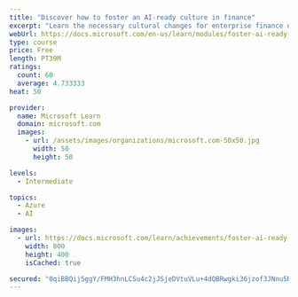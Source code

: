 ```yaml
---
title: "Discover how to foster an AI-ready culture in finance"
excerpt: "Learn the necessary cultural changes for enterprise finance organizations to make AI transformation successful, and how they fit into a holistic AI strategy."
webUrl: https://docs.microsoft.com/en-us/learn/modules/foster-ai-ready-culture-finance/
type: course
price: Free
length: PT39M
ratings:
  count: 60
  average: 4.733333
heat: 50

provider:
  name: Microsoft Learn
  domain: microsoft.com
  images:
    - url: /assets/images/organizations/microsoft.com-50x50.jpg
      width: 50
      height: 50

levels:
  - Intermediate

topics:
  - Azure
  - AI

images:
  - url: https://docs.microsoft.com/learn/achievements/foster-ai-ready-culture-finance-social.png
    width: 800
    height: 400
    isCached: true

secured: "0qiBBQij5ggY/FMH3hnLCSu4c2jJSjeDVtuVLu+4dQBRwgki36jzof3JNnu5R0wfIZyJqGnNbw7PAqK2g4E7gp6KjwgnVYbwSRMwr7pmQ/+Jd5/8kMxyz8nrIzwt3xNOEWUOOYOBrC3rQU31TFtkXrPeHh5x3wvenhum9q9NKs0Y8KCw3qQRXF6Bz1KjssORcU302RrBITa86/eh5C6xx1Qv8VzeDNQkijL8JyTgjD757hO1XMC/5NId1rnwMq0AM3XA4RJrDfDu7178O7NBeG7fJ4r64jJbRlmBJbNSC8h/zjHMjHXc+tGWdN21r5BxmjK3zmYToQRf8QFQP1Cm0bjs7ZdTI2H9Nva76M4YVxxriFBxcnqWAfkWxusu3D3IXgF6/YY/N+0xYtU8KIflcpzep4l63rJSVM6ubcjOEtQ=;PmMEPP/e9PFbJwcDnyijCw=="
---
```


